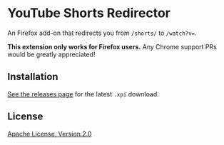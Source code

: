 # YouTube Shorts Redirector

An Firefox add-on that redirects you from `/shorts/` to `/watch?v=`.

**This extension only works for Firefox users.** Any Chrome support PRs would be
greatly appreciated!

## Installation

[See the releases page](https://github.com/apacheli/watch_only/releases) for the
latest `.xpi` download.

## License

[Apache License, Version 2.0](LICENSE)
